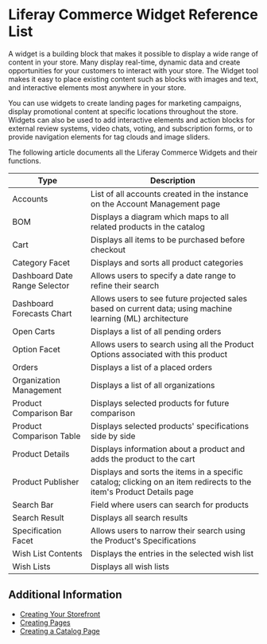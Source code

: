 # Liferay Commerce Widget Reference List

A widget is a building block that makes it possible to display a wide range of content in your store. Many display real-time, dynamic data and create opportunities for your customers to interact with your store. The Widget tool makes it easy to place existing content such as blocks with images and text, and interactive elements most anywhere in your store.

You can use widgets to create landing pages for marketing campaigns, display promotional content at specific locations throughout the store. Widgets can also be used to add interactive elements and action blocks for external review systems, video chats, voting, and subscription forms, or to provide navigation elements for tag clouds and image sliders.

The following article documents all the Liferay Commerce Widgets and their functions.

| Type | Description |
| --- | --- |
| Accounts | List of all accounts created in the instance on the Account Management page |
| BOM | Displays a diagram which maps to all related products in the catalog |
| Cart | Displays all items to be purchased before checkout |
| Category Facet | Displays and sorts all product categories |
| Dashboard Date Range Selector | Allows users to specify a date range to refine their search  |
| Dashboard Forecasts Chart | Allows users to see future projected sales based on current data; using machine learning (ML) architecture |
| Open Carts| Displays a list of all pending orders |
| Option Facet | Allows users to search using all the Product Options associated with this product  |
| Orders | Displays a list of a placed orders |
| Organization Management | Displays a list of all organizations |
| Product Comparison Bar | Displays selected products for future comparison  |
| Product Comparison Table | Displays selected products' specifications side by side |
| Product Details | Displays information about a product and adds the product to the cart |
| Product Publisher | Displays and sorts the items in a specific catalog; clicking on an item redirects to the item's Product Details page |
| Search Bar |  Field where users can search for products |
| Search Result | Displays all search results |
| Specification Facet | Allows users to narrow their search using the Product's Specifications |
| Wish List Contents | Displays the entries in the selected wish list |
| Wish Lists | Displays all wish lists |

## Additional Information

* [Creating Your Storefront](./creating-your-storefront.md)
* [Creating Pages](https://help.liferay.com/hc/en-us/articles/360018171291-Creating-Pages)
* [Creating a Catalog Page](./creating-a-catalog-page.md)
